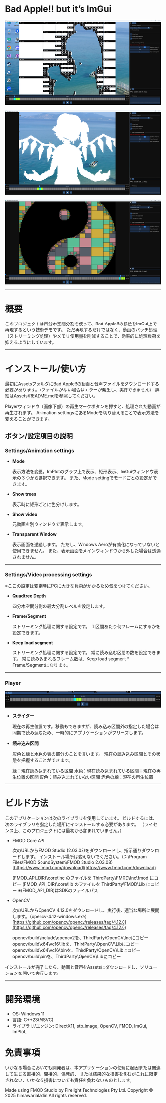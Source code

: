 # Bad Apple!! but it’s ImGui

![image.png](image.png)

![image.png](image%201.png)

![image.png](image%202.png)

---

# 概要

このプロジェクトは四分木空間分割を使って、Bad Apple!!の影絵をImGui上で再現するという技術デモです。
ただ再現するだけではなく、動画のバッチ処理（ストリーミング処理）やメモリ使用量を削減することで、効率的に処理負荷を抑えるようにしています。

---

# インストール/使い方

最初にAssetsフォルダにBad Apple!!の動画と音声ファイルをダウンロードする必要があります。（ファイルがない場合はエラーが発生し、実行できません）
詳細はAssets/README.mdを参照してください。

Playerウィンドウ（画像下部）の再生マークボタンを押すと、処理された動画が再生されます。
Animation settingsにあるModeを切り替えることで表示方法を変えることができます。

## ボタン/設定項目の説明

### Settings/Animation settings

- **Mode**
    
    表示方法を変更。ImPlotのグラフ上で表示、矩形表示、ImGuiウィンドウ表示の３つから選択できます。
    また、Mode settingでモードごとの設定ができます。
    
- **Show trees**
    
    表示時に矩形ごとに色分けします。
    
- **Show video**
    
    元動画を別ウィンドウで表示します。
    
- **Transparent Window**
    
    表示画面を透過します。
    ただし、Windows Aeroが有効化になっていないと使用できません。
    また、表示画面をメインウィンドウから外した場合は透過されません。
    

---

### Settings/Video processing settings

※ここの設定は変更時にPCに大きな負荷がかかるため気をつけてください。

- **Quadtree Depth**
    
    四分木空間分割の最大分割レベルを設定します。
    
- **Frame/Segment**
    
    ストリーミング処理に関する設定です。
    １区間あたり何フレームにするかを設定できます。
    
- **Keep load segment**
    
    ストリーミング処理に関する設定です。
    常に読み込む区間の数を設定できます。
    常に読み込まれるフレーム数は、Keep load segment * Frame/Segmentになります。
    

---

### Player

![image.png](image%203.png)

- **スライダー**
    
    現在の再生位置です。移動もできますが、読み込み区間外の指定した場合は同期で読み込むため、一時的にアプリケーションがフリーズします。
    
- **読み込み区間**
    
    灰色と緑と水色の表の部分のことを言います。
    現在の読み込み区間とその状態を把握することができます。
    
    緑：現在読み込まれている区間
    水色：現在読み込まれている区間＋現在の再生位置の区間
    灰色：読み込まれていない区間
    赤色の線：現在の再生位置
    

---

# ビルド方法

このアプリケーションは次のライブラリを使用しています。
ビルドするには、次のライブラリを指定した場所にインストールする必要があります。
（ライセンス上、このプロジェクトには最初から含まれていません。）

- FMOD Core API
    
    次のURLからFMOD Studio (2.03.08)をダウンロードし、指示通りダウンロードします。
    インストール場所は変えないでください。（C:\Program Files\FMOD SoundSystem\FMOD Studio 2.03.08)
    [https://www.fmod.com/download](https://www.fmod.com/download)
    
    (FMOD_API_DIR)\core\inc のファイルを ThirdParty\FMOD\Inc\fmod にコピー
    (FMOD_API_DIR)\core\lib のファイルを ThirdParty\FMOD\Lib にコピー
    ※(FMOD_API_DIR)はSDKのファイルパス
    
- OpenCV
    
    次のURLからOpenCV 4.12.0をダウンロードし、実行後、適当な場所に展開します。（opencv-4.12-windows.exe）
    [https://github.com/opencv/opencv/releases/tag/4.12.0](https://github.com/opencv/opencv/releases/tag/4.12.0)
    
    opencv\build\include\opencv2を、ThirdParty\OpenCV\Incにコピー
    opencv\build\x64\vc16\libを、ThirdParty\OpenCV\Libにコピー
    opencv\build\x64\vc16\binを、ThirdParty\OpenCV\Libにコピー
    opencv\build\binを、ThirdParty\OpenCV\Libにコピー
    

インストールが完了したら、動画と音声をAssetsにダウンロードし、ソリューションを開いて実行します。

---

# 開発環境

- OS: Windows 11
- 言語: C++23(MSVC)
- ライブラリ/エンジン: DirectX11, stb_image, OpenCV, FMOD, ImGui, ImPlot,

# 免責事項

いかなる場合においても開発者は、本アプリケーションの使用に起因または関連して生じる直接的、間接的、偶発的、
または結果的な損害を含むがこれに限定されない、いかなる損害についても責任を負わないものとします。

Made using FMOD Studio by Firelight Technologies Pty Ltd.
Copyright © 2025 himawarialadin All rights reserved.